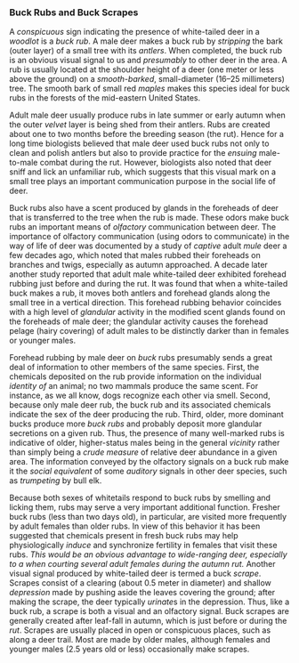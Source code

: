 ### Buck Rubs and Buck Scrapes
A *conspicuous* sign indicating the presence of white-tailed deer in a *woodlot* is a *buck rub*. A male deer makes a buck rub by *stripping* the bark (outer layer) of a small tree with its *antlers*. When completed, the buck rub is an obvious visual signal to us and *presumably* to other deer in the area. A rub is usually located at the shoulder height of a deer (one meter or less above the ground) on a *smooth-barked*, small-diameter (16–25 millimeters) tree. The smooth bark of small red *maples* makes this species ideal for buck rubs in the forests of the mid-eastern United States.

Adult male deer usually produce rubs in late summer or early autumn when the outer *velvet* layer is being shed from their antlers. Rubs are created about one to two months before the breeding season (the rut). Hence for a long time biologists believed that male deer used buck rubs not only to clean and polish antlers but also to provide practice for the *ensuing* male-to-male combat during the rut. However, biologists also noted that deer sniff and lick an unfamiliar rub, which suggests that this visual mark on a small tree plays an important communication purpose in the social life of deer.

Buck rubs also have a scent produced by glands in the foreheads of deer that is transferred to the tree when the rub is made. These odors make buck rubs an important means of *olfactory* communication between deer. The importance of olfactory communication (using odors to communicate) in the way of life of deer was documented by a study of *captive* adult *mule* deer a few decades ago, which noted that males rubbed their foreheads on branches and twigs, especially as autumn approached. A decade later another study reported that adult male white-tailed deer exhibited forehead rubbing just before and during the rut. It was found that when a white-tailed buck makes a rub, it moves both antlers and forehead glands along the small tree in a vertical direction. This forehead rubbing behavior coincides with a high level of *glandular* activity in the modified scent glands found on the foreheads of male deer; the glandular activity causes the forehead pelage (hairy covering) of adult males to be distinctly darker than in females or younger males.

Forehead rubbing by male deer on *buck* rubs presumably sends a great deal of information to other members of the same species. First, the chemicals deposited on the rub provide information on the individual *identity of* an animal; no two mammals produce the same scent. For instance, as we all know, dogs recognize each other via smell. Second, because only male deer rub, the buck rub and its associated chemicals indicate the sex of the deer producing the rub. Third, older, more dominant bucks produce more *buck rubs* and probably deposit more glandular secretions on a given rub. Thus, the presence of many well-marked rubs is indicative of older, higher-status males being in the general *vicinity* rather than simply being a *crude measure* of relative deer abundance in a given area. The information conveyed by the olfactory signals on a buck rub make it the *social equivalent* of some *auditory* signals in other deer species, such as *trumpeting* by bull elk.

Because both sexes of whitetails respond to buck rubs by smelling and licking them, rubs may serve a very important additional function. Fresher buck rubs (less than two days old), in particular, are visited more frequently by adult females than older rubs. In view of this behavior it has been suggested that chemicals present in fresh buck rubs may help physiologically *induce* and synchronize fertility in females that visit these rubs. _This would be an obvious advantage to wide-ranging deer, *especially* to a when *courting* several adult females during the autumn rut._ Another visual signal produced by white-tailed deer is termed a buck *scrape*. Scrapes consist of a clearing (about 0.5 meter in diameter) and shallow *depression* made by pushing aside the leaves covering the ground; after making the scrape, the deer typically *urinate*s in the depression. Thus, like a buck rub, a scrape is both a visual and an olfactory signal. Buck scrapes are generally created after leaf-fall in autumn, which is just before or during the *rut*. Scrapes are usually placed in open or conspicuous places, such as along a deer trail. Most are made by older males, although females and younger males (2.5 years old or less) occasionally make scrapes.